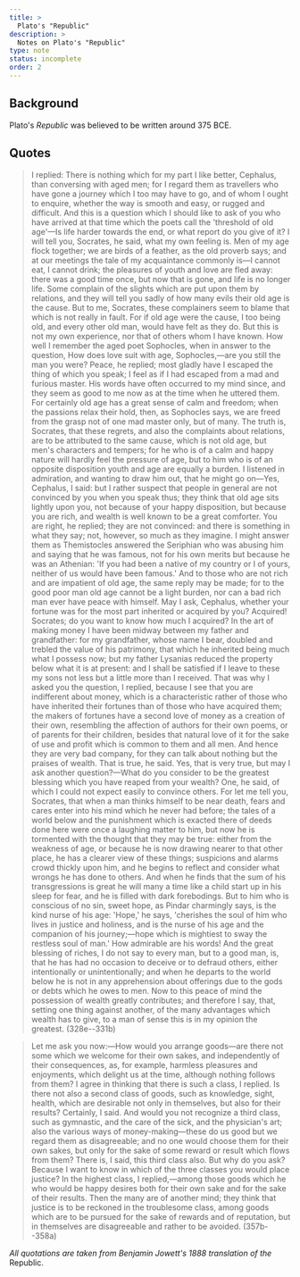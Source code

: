 ```yaml
---
title: >
  Plato's "Republic"
description: >
  Notes on Plato's "Republic"
type: note
status: incomplete
order: 2
---
```


## Background

Plato's *Republic* was believed to be written around 375 BCE.

## Quotes

> I replied: There is nothing which for my part I like better, Cephalus, than conversing with aged men; for I regard them as travellers who have gone a journey which I too may have to go, and of whom I ought to enquire, whether the way is smooth and easy, or rugged and difficult. And this is a question which I should like to ask of you who have arrived at that time which the poets call the 'threshold of old age'—Is life harder towards the end, or what report do you give of it?
> I will tell you, Socrates, he said, what my own feeling is. Men of my age flock together; we are birds of a feather, as the old proverb says; and at our meetings the tale of my acquaintance commonly is—I cannot eat, I cannot drink; the pleasures of youth and love are fled away: there was a good time once, but now that is gone, and life is no longer life. Some complain of the slights which are put upon them by relations, and they will tell you sadly of how many evils their old age is the cause. But to me, Socrates, these complainers seem to blame that which is not really in fault. For if old age were the cause, I too being old, and every other old man, would have felt as they do. But this is not my own experience, nor that of others whom I have known. How well I remember the aged poet Sophocles, when in answer to the question, How does love suit with age, Sophocles,—are you still the man you were? Peace, he replied; most gladly have I escaped the thing of which you speak; I feel as if I had escaped from a mad and furious master. His words have often occurred to my mind since, and they seem as good to me now as at the time when he uttered them. For certainly old age has a great sense of calm and freedom; when the passions relax their hold, then, as Sophocles says, we are freed from the grasp not of one mad master only, but of many. The truth is, Socrates, that these regrets, and also the complaints about relations, are to be attributed to the same cause, which is not old age, but men's characters and tempers; for he who is of a calm and happy nature will hardly feel the pressure of age, but to him who is of an opposite disposition youth and age are equally a burden.
> I listened in admiration, and wanting to draw him out, that he might go on—Yes, Cephalus, I said: but I rather suspect that people in general are not convinced by you when you speak thus; they think that old age sits lightly upon you, not because of your happy disposition, but because you are rich, and wealth is well known to be a great comforter.
> You are right, he replied; they are not convinced: and there is something in what they say; not, however, so much as they imagine. I might answer them as Themistocles answered the Seriphian who was abusing him and saying that he was famous, not for his own merits but because he was an Athenian: 'If you had been a native of my country or I of yours, neither of us would have been famous.' And to those who are not rich and are impatient of old age, the same reply may be made; for to the good poor man old age cannot be a light burden, nor can a bad rich man ever have peace with himself.
> May I ask, Cephalus, whether your fortune was for the most part inherited or acquired by you?
> Acquired! Socrates; do you want to know how much I acquired? In the art of making money I have been midway between my father and grandfather: for my grandfather, whose name I bear, doubled and trebled the value of his patrimony, that which he inherited being much what I possess now; but my father Lysanias reduced the property below what it is at present: and I shall be satisfied if I leave to these my sons not less but a little more than I received.
> That was why I asked you the question, I replied, because I see that you are indifferent about money, which is a characteristic rather of those who have inherited their fortunes than of those who have acquired them; the makers of fortunes have a second love of money as a creation of their own, resembling the affection of authors for their own poems, or of parents for their children, besides that natural love of it for the sake of use and profit which is common to them and all men. And hence they are very bad company, for they can talk about nothing but the praises of wealth.
> That is true, he said.
> Yes, that is very true, but may I ask another question?—What do you consider to be the greatest blessing which you have reaped from your wealth?
> One, he said, of which I could not expect easily to convince others. For let me tell you, Socrates, that when a man thinks himself to be near death, fears and cares enter into his mind which he never had before; the tales of a world below and the punishment which is exacted there of deeds done here were once a laughing matter to him, but now he is tormented with the thought that they may be true: either from the weakness of age, or because he is now drawing nearer to that other place, he has a clearer view of these things; suspicions and alarms crowd thickly upon him, and he begins to reflect and consider what wrongs he has done to others. And when he finds that the sum of his transgressions is great he will many a time like a child start up in his sleep for fear, and he is filled with dark forebodings. But to him who is conscious of no sin, sweet hope, as Pindar charmingly says, is the kind nurse of his age:
> 'Hope,' he says, 'cherishes the soul of him who lives in justice and holiness, and is the nurse of his age and the companion of his journey;—hope which is mightiest to sway the restless soul of man.'
> How admirable are his words! And the great blessing of riches, I do not say to every man, but to a good man, is, that he has had no occasion to deceive or to defraud others, either intentionally or unintentionally; and when he departs to the world below he is not in any apprehension about offerings due to the gods or debts which he owes to men. Now to this peace of mind the possession of wealth greatly contributes; and therefore I say, that, setting one thing against another, of the many advantages which wealth has to give, to a man of sense this is in my opinion the greatest.
> (328e--331b)

> Let me ask you now:—How would you arrange goods—are there not some which we welcome for their own sakes, and independently of their consequences, as, for example, harmless pleasures and enjoyments, which delight us at the time, although nothing follows from them?
> I agree in thinking that there is such a class, I replied.
> Is there not also a second class of goods, such as knowledge, sight, health, which are desirable not only in themselves, but also for their results?
> Certainly, I said.
> And would you not recognize a third class, such as gymnastic, and the care of the sick, and the physician's art; also the various ways of money-making—these do us good but we regard them as disagreeable; and no one would choose them for their own sakes, but only for the sake of some reward or result which flows from them?
> There is, I said, this third class also. But why do you ask?
> Because I want to know in which of the three classes you would place justice?
> In the highest class, I replied,—among those goods which he who would be happy desires both for their own sake and for the sake of their results.
> Then the many are of another mind; they think that justice is to be reckoned in the troublesome class, among goods which are to be pursued for the sake of rewards and of reputation, but in themselves are disagreeable and rather to be avoided.
> (357b--358a)

*All quotations are taken from Benjamin Jowett's 1888 translation of the* Republic.
